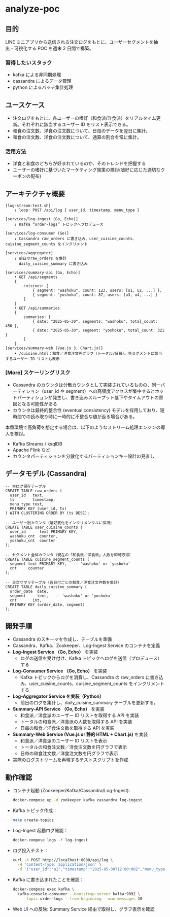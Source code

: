 # analyze-poc

## 目的

LINE ミニアプリから送信される注文ログをもとに、ユーザーセグメントを抽出・可視化する POC を週末 2 日間で構築。

### 習得したいスタック

- kafka による非同期処理
- cassandra によるデータ管理
- python によるバッチ集計処理

## ユースケース

- 注文ログをもとに、各ユーザーの嗜好（和食派/洋食派）をリアルタイム更新。それぞれに該当するユーザー ID をリスト表示できる。
- 和食の注文数、洋食の注文数について、日毎のデータを翌日に集計。
- 和食の注文数、洋食の注文数について、通算の割合を常に集計。

### 活用方法

- 洋食と和食のどちらが好まれているのか、そのトレンドを把握する
- ユーザーの嗜好に基づいたマーケティング施策の検討(嗜好に応じた適切なクーポンの配布)

## アーキテクチャ概要

```text
[log-stream-test.sh]
    ↓ loop: POST /api/log { user_id, timestamp, menu_type }

[services/log-ingest (Go, Echo)]
    ↓ Kafka “order-logs” トピックへプロデュース

[services/log-consumer (Go)]
    ↓ Cassandra raw_orders に書き込み、user_cuisine_counts、cuisine_segment_counts をインクリメント

[services/aggregator]
    ↓ 前日のraw_orders を集計
      daily_cuisine_summary に書き込み

[services/summary-api (Go, Echo)]
    • GET /api/segments
    {
        cuisines: [
            { segment: "washoku", count: 123, users: [u1, u2, ...] },
            { segment: "yoshoku", count: 87, users: [u3, u4, ...] }
        ]
    }
    • GET /api/summaries
    {
        summaries: [
            { date: "2025-05-30", segments: "washoku", total_count: 456 },
            { date: "2025-05-30", segment: "yoshoku", total_count: 321 }
        ]
    }
[services/summary-web (Vue.js 3, Chart.js)]
    • /cuisine.html：和食／洋食注文円グラフ（トータル/日毎）。各セグメントに該当するユーザー ID リストも表示
```

### [More] スケーリングリスク

- Cassandra のカウンタは分散カウンタとして実装されているものの、同一パーティション（user_id や segment）への高頻度アクセスが集中するとホットパーティションが発生し、書き込みスループット低下やタイムアウトの原因となる可能性がある
- カウンタは最終的整合性 (eventual consistency) モデルを採用しており、短時間での読み取り時に一時的に不整合な値が返る場合がある。

本番環境で高負荷を想定する場合は、以下のようなストリーム処理エンジンの導入を検討。

- Kafka Streams / ksqlDB
- Apache Flink など
- カウンタパーティションを分散化するパーティションキー設計の見直し

## データモデル (Cassandra)

```cql
-- 生ログ保存テーブル
CREATE TABLE raw_orders (
  user_id   text,
  ts        timestamp,
  menu_type text,
  PRIMARY KEY (user_id, ts)
) WITH CLUSTERING ORDER BY (ts DESC);

-- ユーザー別カウンタ（嗜好変化をインクリメンタルに保持）
CREATE TABLE user_cuisine_counts (
  user_id      text PRIMARY KEY,
  washoku_cnt  counter,
  yoshoku_cnt  counter
);

-- セグメント全体カウンタ（現在の「和食派／洋食派」人数を即時取得）
CREATE TABLE cuisine_segment_counts (
  segment text PRIMARY KEY,   -- 'washoku' or 'yoshoku'
  cnt     counter
);

-- 日次サマリテーブル（各日付ごとの和食／洋食注文件数を集計）
CREATE TABLE daily_cuisine_summary (
  order_date  date,
  segment     text,   -- 'washoku' or 'yoshoku'
  cnt       int,
  PRIMARY KEY (order_date, segment)
);
```

## 開発手順

- Cassandra のスキーマを作成し、テーブルを準備
- Cassandra、Kafka、Zookeeper、Log-Ingest Service のコンテナを定義
- **Log-Ingest Service （Go, Echo）** を実装
  - ログの送信を受け付け、Kafka トピックへログを送信（プロデュース）する
- **Log-Consumer Service （Go, Echo）** を実装
  - Kafka トピックからログを消費し、Cassandra の raw_orders に書き込み、user_cuisine_counts、cuisine_segment_counts をインクリメントする
- **Log-Aggregator Service を実装（Python）**
  - 前日のログを集計し、daily_cuisine_summary テーブルを更新する。
- **Summary-API Service （Go, Echo）** を実装
  - 和食派／洋食派のユーザー ID リストを取得する API を実装
  - トータルの和食派／洋食派の人数を取得する API を実装
  - 日毎の和食／洋食注文数を取得する API を実装
- **Summary-Web Service (Vue.js or 静的 HTML + Chart.js)** を実装
  - 和食派／洋食派のユーザー ID リストを表示
  - トータルの和食注文数／洋食注文数を円グラフで表示
  - 日毎の和食注文数／洋食注文数を円グラフで表示
- 実際のログストリームを再現するテストスクリプトを作成

## 動作確認

- コンテナ起動 (Zookeeper/Kafka/Cassandra/Log-Ingest):
  ```bash
  docker-compose up -d zookeeper kafka cassandra log-ingest
  ```
- Kafka トピック作成：
  ```bash
  make create-topics
  ```
- Log-Ingest 起動ログ確認：
  ```bash
  docker-compose logs -f log-ingest
  ```
- ログ投入テスト：
  ```bash
  curl -X POST http://localhost:8080/api/log \
    -H 'Content-Type: application/json' \
    -d '{"user_id":"u1","timestamp":"2025-05-30T12:00:00Z","menu_type":"washoku"}'
  ```
- Kafka に書き込まれたことを確認：
  ```bash
  docker-compose exec kafka \
    kafka-console-consumer --bootstrap-server kafka:9092 \
      --topic order-logs --from-beginning --max-messages 10
  ```
- Web UI への反映: Summary Service 経由で取得し、グラフ表示を確認
